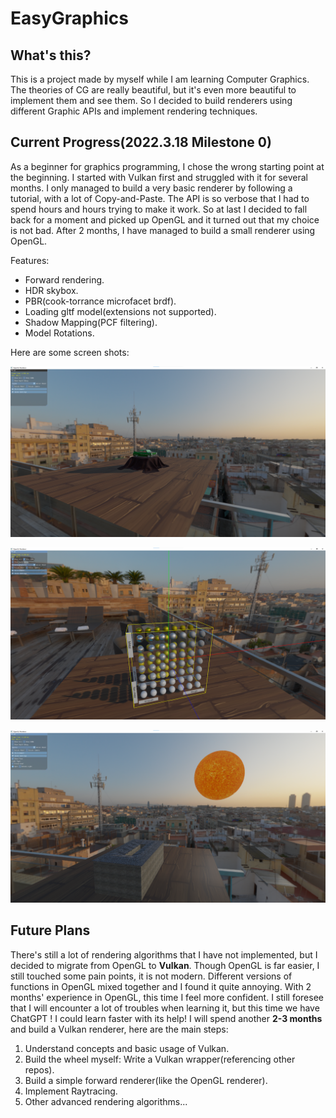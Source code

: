 # EasyGraphics

## What's this?

This is a project made by myself while I am learning Computer Graphics. The theories of CG are really beautiful, but it's even more beautiful to implement them and see them. So I decided to build renderers using different Graphic APIs and implement rendering techniques. 

## Current Progress(2022.3.18 Milestone 0)

As a beginner for graphics programming, I chose the wrong starting point at the beginning. I started with Vulkan first and struggled with it for several months. I only managed to build a very basic renderer by following a tutorial, with a lot of Copy-and-Paste. The API is so verbose that I had to spend hours and hours trying to make it work. So at last I decided to fall back for a moment and picked up OpenGL and it turned out that my choice is not bad. After 2 months, I have managed to build a small renderer using OpenGL. 

Features:

* Forward rendering.
* HDR skybox.
* PBR(cook-torrance microfacet brdf).
* Loading gltf model(extensions not supported).
* Shadow Mapping(PCF filtering).
* Model Rotations.

Here are some screen shots:

![screenshots1](./docs/screenshots/gl_renderer_1.png)

![screenshots1](./docs/screenshots/gl_renderer_2.png)

![screenshots1](./docs/screenshots/gl_renderer_3.png)



## Future Plans

There's still a lot of rendering algorithms that I have not implemented, but I decided to migrate from OpenGL to **Vulkan**. Though OpenGL is far easier, I still touched some pain points, it is not modern. Different versions of functions in OpenGL mixed together and I found it quite annoying. With 2 months' experience in OpenGL, this time I feel more confident. I still foresee that I will encounter a lot of troubles when learning it, but this time we have ChatGPT ! I could learn faster with its help! I will spend another **2-3 months** and build a Vulkan renderer, here are the main steps:

1. Understand concepts and basic usage of Vulkan.
2. Build the wheel myself: Write a Vulkan wrapper(referencing other repos).
3. Build a simple forward renderer(like the OpenGL renderer).
4. Implement Raytracing.
5. Other advanced rendering algorithms...